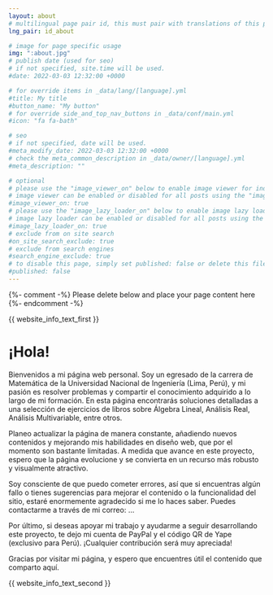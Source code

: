 ```yaml
---
layout: about
# multilingual page pair id, this must pair with translations of this page. (This name must be unique)
lng_pair: id_about

# image for page specific usage
img: ":about.jpg"
# publish date (used for seo)
# if not specified, site.time will be used.
#date: 2022-03-03 12:32:00 +0000

# for override items in _data/lang/[language].yml
#title: My title
#button_name: "My button"
# for override side_and_top_nav_buttons in _data/conf/main.yml
#icon: "fa fa-bath"

# seo
# if not specified, date will be used.
#meta_modify_date: 2022-03-03 12:32:00 +0000
# check the meta_common_description in _data/owner/[language].yml
#meta_description: ""

# optional
# please use the "image_viewer_on" below to enable image viewer for individual pages or posts (_posts/ or [language]/_posts folders).
# image viewer can be enabled or disabled for all posts using the "image_viewer_posts: true" setting in _data/conf/main.yml.
#image_viewer_on: true
# please use the "image_lazy_loader_on" below to enable image lazy loader for individual pages or posts (_posts/ or [language]/_posts folders).
# image lazy loader can be enabled or disabled for all posts using the "image_lazy_loader_posts: true" setting in _data/conf/main.yml.
#image_lazy_loader_on: true
# exclude from on site search
#on_site_search_exclude: true
# exclude from search engines
#search_engine_exclude: true
# to disable this page, simply set published: false or delete this file
#published: false
---
```


{%- comment -%} Please delete below and place your page content here {%- endcomment -%}

{{ website_info_text_first }}

# ¡Hola! 
Bienvenidos a mi página web personal. Soy un egresado de la carrera de Matemática de la Universidad Nacional de Ingeniería (Lima, Perú), y mi pasión es resolver problemas y compartir el conocimiento adquirido a lo largo de mi formación. En esta página encontrarás soluciones detalladas a una selección de ejercicios de libros sobre Álgebra Lineal, Análisis Real, Análisis Multivariable, entre otros.

Planeo actualizar la página de manera constante, añadiendo nuevos contenidos y mejorando mis habilidades en diseño web, que por el momento son bastante limitadas. A medida que avance en este proyecto, espero que la página evolucione y se convierta en un recurso más robusto y visualmente atractivo.

Soy consciente de que puedo cometer errores, así que si encuentras algún fallo o tienes sugerencias para mejorar el contenido o la funcionalidad del sitio, estaré enormemente agradecido si me lo haces saber. Puedes contactarme a través de mi correo: ...

Por último, si deseas apoyar mi trabajo y ayudarme a seguir desarrollando este proyecto, te dejo mi cuenta de PayPal y el código QR de Yape (exclusivo para Perú). ¡Cualquier contribución será muy apreciada!

Gracias por visitar mi página, y espero que encuentres útil el contenido que comparto aquí.

{{ website_info_text_second }}
